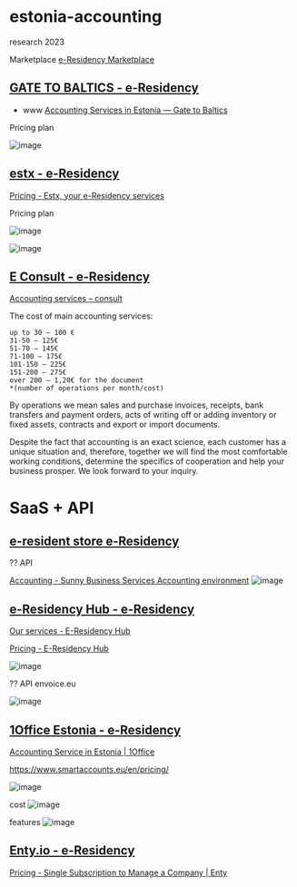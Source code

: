 # estonia-accounting
research 2023

Marketplace [e-Residency Marketplace](https://marketplace.e-resident.gov.ee/?services=18)


## [GATE TO BALTICS - e-Residency](https://marketplace.e-resident.gov.ee/company/gate-to-baltics/)

+ www [Accounting Services in Estonia — Gate to Baltics](https://www.gatetobaltics.com/accounting-in-estonia)

Pricing plan

![image](https://github.com/tom-sapletta-com/estonia-accounting/assets/5669657/4c34acab-e60c-4bf8-9574-94e9a854084c)




## [estx - e-Residency](https://marketplace.e-resident.gov.ee/company/estx/)

[Pricing - Estx, your e-Residency services](https://estx.io/pricing/)

Pricing plan

![image](https://github.com/tom-sapletta-com/estonia-accounting/assets/5669657/daa21d0a-1de6-41c0-b51f-4ba6de95f727)

![image](https://github.com/tom-sapletta-com/estonia-accounting/assets/5669657/38120f31-183d-4c5a-afb6-e51979d8e22b)




## [E Consult - e-Residency](https://marketplace.e-resident.gov.ee/company/e-consult/)

[Accounting services – consult](https://e-consult.ee/en/accounting-services/)

The cost of main accounting services:

    up to 30 – 100 €
    31-50 – 125€
    51-70 – 145€
    71-100 – 175€
    101-150 – 225€
    151-200 – 275€
    over 200 – 1,20€ for the document
    *(number of operations per month/cost)

By operations we mean sales and purchase invoices, receipts, bank transfers and payment orders, acts of writing off or adding inventory or fixed assets, contracts and export or import documents.

Despite the fact that accounting is an exact science, each customer has a unique situation and, therefore, together we will find the most comfortable working conditions, determine the specifics of cooperation and help your business prosper.
We look forward to your inquiry.




# SaaS + API


## [e-resident store  e-Residency](https://marketplace.e-resident.gov.ee/company/e-resident-store/)

?? API

[Accounting - Sunny Business Services Accounting environment](https://www.sunnybusiness.ee/accounting/#)
![image](https://github.com/tom-sapletta-com/estonia-accounting/assets/5669657/416f4f9f-fec1-4d17-8077-f9fab5fdaed9)



## [e-Residency Hub - e-Residency](https://marketplace.e-resident.gov.ee/company/e-residency-hub/)

[Our services - E-Residency Hub](https://erhub.ee/our-services/)

[Pricing - E-Residency Hub](https://erhub.ee/pricing/)

![image](https://github.com/tom-sapletta-com/estonia-accounting/assets/5669657/35be1490-b9ba-44cc-be8e-447687365e7a)

?? API envoice.eu

![image](https://github.com/tom-sapletta-com/estonia-accounting/assets/5669657/106eaa8f-17f4-406d-9fef-6e568fe9b605)





## [1Office Estonia - e-Residency](https://marketplace.e-resident.gov.ee/company/1office-estonia/)
[Accounting Service in Estonia | 1Office](https://1office.co/estonia/product/accountants-hourly-fee/)

https://www.smartaccounts.eu/en/pricing/

![image](https://github.com/tom-sapletta-com/estonia-accounting/assets/5669657/b36b4937-0d73-4359-87c8-e053024f2c35)

cost
![image](https://github.com/tom-sapletta-com/estonia-accounting/assets/5669657/fca4c1a4-07fa-4b5e-9fca-34237caa9bc4)

features
![image](https://github.com/tom-sapletta-com/estonia-accounting/assets/5669657/105dd914-b6bc-42e7-8ff7-236d012ea8ee)


## [Enty.io - e-Residency](https://marketplace.e-resident.gov.ee/company/enty-io/)

[Pricing - Single Subscription to Manage a Company | Enty](https://enty.io/pricing)







